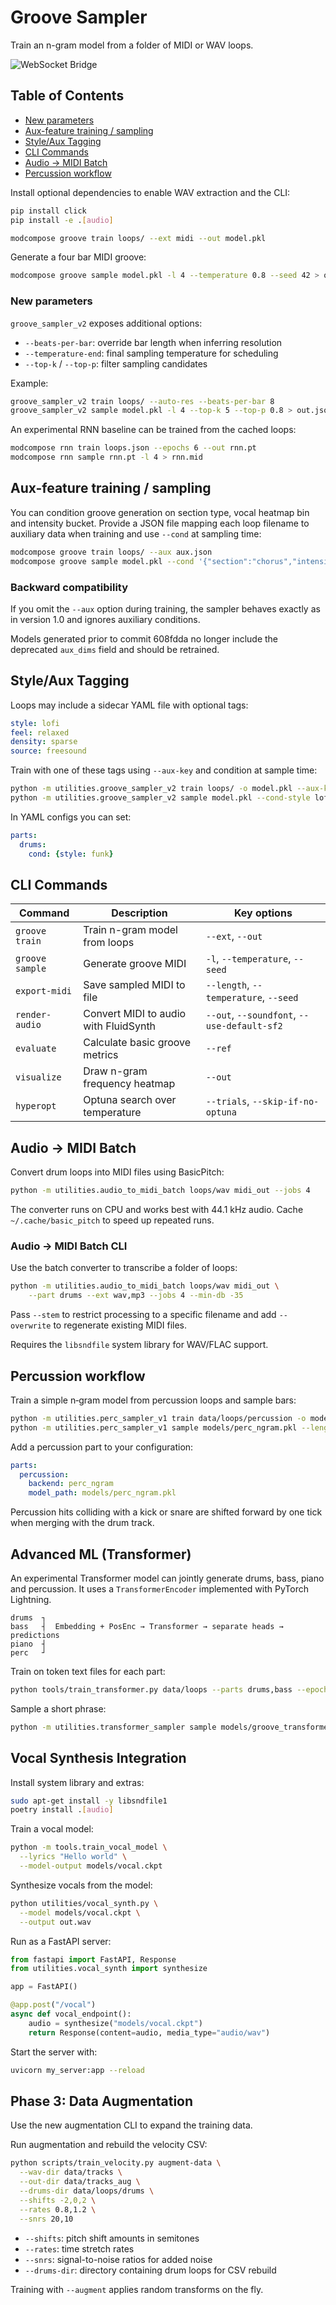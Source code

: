 # Groove Sampler

Train an n-gram model from a folder of MIDI or WAV loops.

![WebSocket Bridge](https://example.com/ws_bridge.gif)

## Table of Contents
- [New parameters](#new-parameters)
- [Aux-feature training / sampling](#aux-feature-training--sampling)
- [Style/Aux Tagging](#styleaux-tagging)
- [CLI Commands](#cli-commands)
- [Audio → MIDI Batch](#audio--midi-batch)
- [Percussion workflow](#percussion-workflow)

Install optional dependencies to enable WAV extraction and the CLI:

```bash
pip install click
pip install -e .[audio]
```

```bash
modcompose groove train loops/ --ext midi --out model.pkl
```

Generate a four bar MIDI groove:

```bash
modcompose groove sample model.pkl -l 4 --temperature 0.8 --seed 42 > out.mid
```

### New parameters

``groove_sampler_v2`` exposes additional options:

- ``--beats-per-bar``: override bar length when inferring resolution
- ``--temperature-end``: final sampling temperature for scheduling
- ``--top-k`` / ``--top-p``: filter sampling candidates

Example:

```bash
groove_sampler_v2 train loops/ --auto-res --beats-per-bar 8
groove_sampler_v2 sample model.pkl -l 4 --top-k 5 --top-p 0.8 > out.json
```

An experimental RNN baseline can be trained from the cached loops:

```bash
modcompose rnn train loops.json --epochs 6 --out rnn.pt
modcompose rnn sample rnn.pt -l 4 > rnn.mid
```

## Aux-feature training / sampling

You can condition groove generation on section type, vocal heatmap bin and
intensity bucket. Provide a JSON file mapping each loop filename to auxiliary
data when training and use `--cond` at sampling time:

```bash
modcompose groove train loops/ --aux aux.json
modcompose groove sample model.pkl --cond '{"section":"chorus","intensity":"high"}' > out.mid
```

### Backward compatibility

If you omit the `--aux` option during training, the sampler behaves exactly as
in version 1.0 and ignores auxiliary conditions.

Models generated prior to commit 608fdda no longer include the
deprecated `aux_dims` field and should be retrained.

## Style/Aux Tagging

Loops may include a sidecar YAML file with optional tags:

```yaml
style: lofi
feel: relaxed
density: sparse
source: freesound
```

Train with one of these tags using `--aux-key` and condition at sample time:

```bash
python -m utilities.groove_sampler_v2 train loops/ -o model.pkl --aux-key style
python -m utilities.groove_sampler_v2 sample model.pkl --cond-style lofi -l 4
```

In YAML configs you can set:

```yaml
parts:
  drums:
    cond: {style: funk}
```

## CLI Commands

| Command | Description | Key options |
| ------- | ----------- | ----------- |
| `groove train` | Train n-gram model from loops | `--ext`, `--out` |
| `groove sample` | Generate groove MIDI | `-l`, `--temperature`, `--seed` |
| `export-midi` | Save sampled MIDI to file | `--length`, `--temperature`, `--seed` |
| `render-audio` | Convert MIDI to audio with FluidSynth | `--out`, `--soundfont`, `--use-default-sf2` |
| `evaluate` | Calculate basic groove metrics | `--ref` |
| `visualize` | Draw n-gram frequency heatmap | `--out` |
| `hyperopt` | Optuna search over temperature | `--trials`, `--skip-if-no-optuna` |

## Audio → MIDI Batch

Convert drum loops into MIDI files using BasicPitch:

```bash
python -m utilities.audio_to_midi_batch loops/wav midi_out --jobs 4
```

The converter runs on CPU and works best with 44.1 kHz audio. Cache
`~/.cache/basic_pitch` to speed up repeated runs.

### Audio → MIDI Batch CLI

Use the batch converter to transcribe a folder of loops:

```bash
python -m utilities.audio_to_midi_batch loops/wav midi_out \
    --part drums --ext wav,mp3 --jobs 4 --min-db -35
```

Pass `--stem` to restrict processing to a specific filename and add
`--overwrite` to regenerate existing MIDI files.

Requires the `libsndfile` system library for WAV/FLAC support.

## Percussion workflow

Train a simple n‑gram model from percussion loops and sample bars:

```bash
python -m utilities.perc_sampler_v1 train data/loops/percussion -o models/perc_ngram.pkl --auto-res
python -m utilities.perc_sampler_v1 sample models/perc_ngram.pkl --length 4 > perc.mid
```

Add a percussion part to your configuration:

```yaml
parts:
  percussion:
    backend: perc_ngram
    model_path: models/perc_ngram.pkl
```

Percussion hits colliding with a kick or snare are shifted forward by one tick when merging with the drum track.

## Advanced ML (Transformer)

An experimental Transformer model can jointly generate drums, bass, piano and percussion. It uses a `TransformerEncoder` implemented with PyTorch Lightning.

```
drums  ┐
bass   ┤  Embedding + PosEnc → Transformer → separate heads → predictions
piano  ┤
perc   ┘
```

Train on token text files for each part:

```bash
python tools/train_transformer.py data/loops --parts drums,bass --epochs 1 --batch 8
```

Sample a short phrase:

```bash
python -m utilities.transformer_sampler sample models/groove_transformer.ckpt --parts drums,bass --length 8
```

## Vocal Synthesis Integration

Install system library and extras:

```bash
sudo apt-get install -y libsndfile1
poetry install .[audio]
```

Train a vocal model:

```bash
python -m tools.train_vocal_model \
  --lyrics "Hello world" \
  --model-output models/vocal.ckpt
```

Synthesize vocals from the model:

```bash
python utilities/vocal_synth.py \
  --model models/vocal.ckpt \
  --output out.wav
```

Run as a FastAPI server:

```python
from fastapi import FastAPI, Response
from utilities.vocal_synth import synthesize

app = FastAPI()

@app.post("/vocal")
async def vocal_endpoint():
    audio = synthesize("models/vocal.ckpt")
    return Response(content=audio, media_type="audio/wav")

```

Start the server with:

```bash
uvicorn my_server:app --reload
```

## Phase 3: Data Augmentation

Use the new augmentation CLI to expand the training data.

Run augmentation and rebuild the velocity CSV:

```bash
python scripts/train_velocity.py augment-data \
  --wav-dir data/tracks \
  --out-dir data/tracks_aug \
  --drums-dir data/loops/drums \
  --shifts -2,0,2 \
  --rates 0.8,1.2 \
  --snrs 20,10
```

- `--shifts`: pitch shift amounts in semitones
- `--rates`: time stretch rates
- `--snrs`: signal-to-noise ratios for added noise
- `--drums-dir`: directory containing drum loops for CSV rebuild

Training with `--augment` applies random transforms on the fly.
